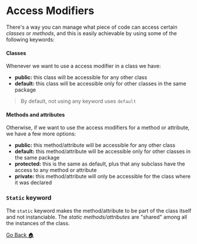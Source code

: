 # Access Modifiers

There's a way you can manage what piece of code can access certain *classes* or *methods*, and this is easily achievable by using some of the following keywords:

#### Classes
Whenever we want to use a access modifier in a class we have:

- **public:** this class will be accessible for any other class
- **default:** this class will be accessible only for other classes in the same package

> By default, not using any keyword uses `default`

#### Methods and attributes
Otherwise, if we want to use the access modifiers for a method or attribute, we have a few more options:

- **public:** this method/attribute will be accessible for any other class
- **default:** this method/attribute will be accessible only for other classes in the same package
- **protected:** this is the same as default, plus that any subclass have the access to any method or attribute
- **private:** this method/attribute will only be accessible for the class where it was declared

### `Static` keyword

The `static` keyword makes the method/attribute to be part of the class itself and not instanciable. The *static methods/attributes* are "shared" among all the instances of the class.

[Go Back 🏠](./README.md)